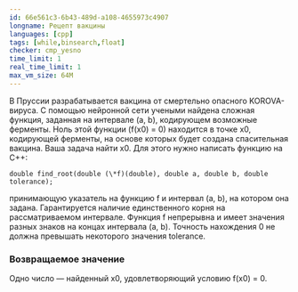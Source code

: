 ```yaml
---
id: 66e561c3-6b43-489d-a108-4655973c4907
longname: Рецепт вакцины
languages: [cpp]
tags: [while,binsearch,float]
checker: cmp_yesno
time_limit: 1
real_time_limit: 1
max_vm_size: 64M
---
```


В Пруссии разрабатывается вакцина от смертельно опасного KOROVA-вируса. C помощью нейронной сети учеными найдена сложная функция, заданная на интервале (a, b), кодирующем возможные ферменты. Ноль этой функции (f(x0) = 0) находится в точке x0, кодирующей ферменты, на основе которых будет создана спасительная вакцина.
Ваша задача найти x0. Для этого нужно написать функцию на C++:

    double find_root(double (\*f)(double), double a, double b, double tolerance);

принимающую указатель на функцию f и интервал (a, b), на котором она задана. Гарантируется наличие единственного корня на рассматриваемом интервале. Функция f непрерывна и имеет значения разных знаков на концах интервала (a, b). Точность нахождения 0 не должна превышать некоторого значения tolerance.


### Возвращаемое значение

Одно число — найденный x0, удовлетворяющий условию f(x0) = 0.

